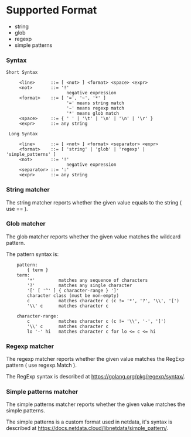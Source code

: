 # Supported Format

  * string
  * glob
  * regexp
  * simple patterns
  
### Syntax
```
Short Syntax

     <line>      ::= [ <not> ] <format> <space> <expr>
     <not>       ::= '!'
                       negative expression
     <format>    ::= [ '=', '~', '*' ]
                       '=' means string match
                       '~' means regexp match
                       '*' means glob match
     <space>     ::= { ' ' | '\t' | '\n' | '\n' | '\r' }
     <expr>      ::= any string

 Long Syntax

     <line>      ::= [ <not> ] <format> <separator> <expr>
     <format>    ::= [ 'string' | 'glob' | 'regexp' | 'simple_patterns' ]
     <not>       ::= '!'
                       negative expression
     <separator> ::= ':'
     <expr>      ::= any string
```

### String matcher
The string matcher reports whether the given value equals to the string ( use == ).

### Glob matcher
The glob matcher reports whether the given value matches the wildcard pattern.

The pattern syntax is:
```
    pattern:
        { term }
    term:
        '*'         matches any sequence of characters
        '?'         matches any single character
        '[' [ '^' ] { character-range } ']'
        character class (must be non-empty)
        c           matches character c (c != '*', '?', '\\', '[')
        '\\' c      matches character c

    character-range:
        c           matches character c (c != '\\', '-', ']')
        '\\' c      matches character c
        lo '-' hi   matches character c for lo <= c <= hi
```
      
### Regexp matcher
The regexp matcher reports whether the given value matches the RegExp pattern ( use regexp.Match ).

The RegExp syntax is described at https://golang.org/pkg/regexp/syntax/.

### Simple patterns matcher
The simple patterns matcher reports whether the given value matches the simple patterns.

The simple patterns is a custom format used in netdata, it's syntax is described at https://docs.netdata.cloud/libnetdata/simple_pattern/.



